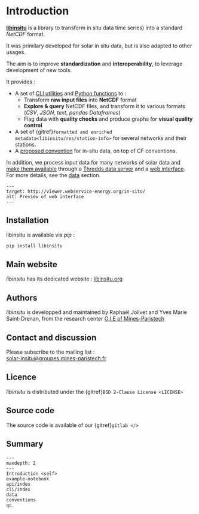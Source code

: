 # Introduction

[**libinsitu**](http://libinsitu.org) is a library to transform in situ data time series) into a standard *NetCDF* format.

It was primilary developed for solar in situ data, but is also adapted to other usages. 

The aim is to improve **standardization** and **interoperability**, to leverage development of new tools.  

It provides :
* A set of [CLI utilities](cli/index) and [Python functions](api/index) to :
  * Transform **raw input files** into **NetCDF** format
  * **Explore & query** NetCDF files, and transform it to various formats (*CSV*, *JSON*, *text*, *pandas Dataframes*)
  * Flag data with **quality checks** and produce graphs for **visual quality control**
* A set of {gitref}`formatted and enriched metadata<libinsitu/res/station-info>` for several networks and their stations.
* A [proposed convention](conventions.md) for in-situ data, on top of CF conventions.

In addition, we process input data for many networks of solar data and [make them available](data) 
through a [Thredds data server](http://tds.webservice-energy.org/thredds/catalog.html) and 
a [web interface](http://viewer.webservice-energy.org/in-situ/). For more details, see the [data](data) section.

```{image} _static/img/web-interface.png
---
target: http://viewer.webservice-energy.org/in-situ/
alt: Preview of web interface
---
```

## Installation

libinsitu is available via *pip* :
```bash
pip install libinsitu
```

## Main website 

*libinsitu* has its dedicated website : [libinsitu.org](libinsitu.org)

## Authors

*libinsitu* is developped and maintained by Raphaël Jolivet and Yves Marie Saint-Drenan, 
from the research center [O.I.E of Mines-Paristech](https://www.oie.minesparis.psl.eu/Accueil/) 

## Contact and discussion 

Please subscribe to the mailing list :<br/>
[solar-insitu@groupes.mines-paristech.fr](https://groupes.minesparis.psl.eu/wws/subscribe/solar-insitu)

## Licence

*libinsitu* is distributed under the {gitref}`BSD 2-Clause License <LICENSE>`

## Source code

The source code is available of our {gitref}`gitlab </>`


## Summary 

```{toctree}
---
maxdepth: 2
---
Introduction <self>
example-notebook
api/index
cli/index
data
conventions
qc

```